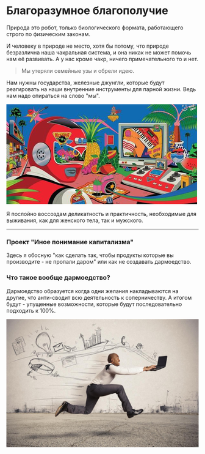 # Благоразумное благополучие

Природа это робот, только биологического формата, работающего строго по физическим законам. 

И человеку в природе не место, хотя бы потому, что природе безразлична наша чакральная система, и она никак не может помочь нам её развивать. А у нас кроме чакр, ничего примечательного то и нет. 

> Мы утеряли семейные узы и обрели идею.

Нам нужны государства, железные джунгли, которые будут реагировать на наши внутренние инструменты для парной жизни. Ведь нам надо опираться на слово "мы".

![](./Картинки/program.jpg)

Я послойно воссоздам деликатность и практичность, необходимые для выживания, как для женского тела, так и мужского. 

---------------------------

### Проект "Иное понимание капитализма"

Здесь я обосную "как сделать так, чтобы продукты которые вы производите - не пропали даром" или как не создавать дармоедство.

### Что такое вообще дармоедство?

Дармоедство образуется когда одни желания накладываются на другие, что анти-сводит всю деятельность к соперничеству. А итогом будут - упущенные возможности, которые будут последовательно подходить к 100%.

![](./Картинки/Поспешность.jpg)